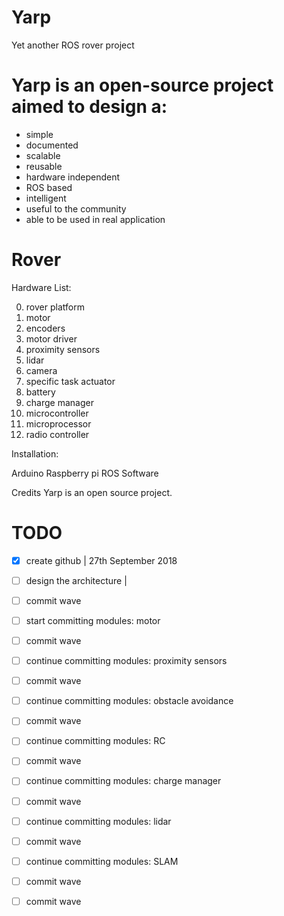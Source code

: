# Yarp
Yet another ROS rover project

# Yarp is an open-source project aimed to design a: 
- simple
- documented
- scalable
- reusable
- hardware independent 
- ROS based
- intelligent
- useful to the community
- able to be used in real application

# Rover


Hardware List:

0)  rover platform
1)  motor
3)  encoders
3)  motor driver
4)  proximity sensors
5)  lidar
6)  camera
7)  specific task actuator
8)  battery
9)  charge manager
10) microcontroller
11) microprocessor
12) radio controller


Installation:

Arduino
Raspberry pi
ROS
Software

Credits
Yarp is an open source project.


# TODO
- [x] create github     |   27th September 2018
- [ ] design the architecture |
- [ ] commit wave
- [ ] start committing modules: motor
- [ ] commit wave
- [ ] continue committing modules: proximity sensors
- [ ] commit wave
- [ ] continue committing modules: obstacle avoidance
- [ ] commit wave
- [ ] continue committing modules: RC
- [ ] commit wave
- [ ] continue committing modules: charge manager
- [ ] commit wave
- [ ] continue committing modules: lidar
- [ ] commit wave
- [ ] continue committing modules: SLAM
- [ ] commit wave
- [ ] commit wave

